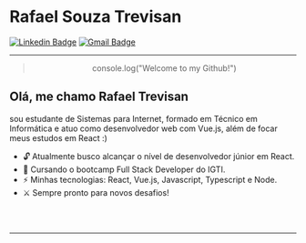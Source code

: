 # Rafael Souza Trevisan
[![Linkedin Badge](https://img.shields.io/badge/-Rafael%20Trevisan-blue?style=flat-square&logo=Linkedin&logoColor=white&link=https://www.linkedin.com/in/rafael-trevisan-749892185/)](https://www.linkedin.com/in/rafael-trevisan-749892185/)
[![Gmail Badge](https://img.shields.io/badge/-rafaelst2000@gmail.com-c14438?style=flat-square&logo=Gmail&logoColor=white&link=mailto:rafaelst2000@gmail.com)](mailto:morenagnobre@gmail.com)

<hr>

<blockquote align="center">console.log("Welcome to my Github!")</blockquote>

## Olá, me chamo Rafael Trevisan
 
 sou estudante de Sistemas para Internet, formado em Técnico em Informática e atuo como desenvolvedor web com Vue.js, além de focar meus estudos em React :)  

- 🔓 Atualmente busco alcançar o nível de desenvolvedor júnior em React.
- 🚀 Cursando o bootcamp Full Stack Developer do IGTI. 
- ⚡ Minhas tecnologias: React, Vue.js, Javascript, Typescript e Node.
- ⚔️ Sempre pronto para novos desafios!

<br><br>
<hr>
